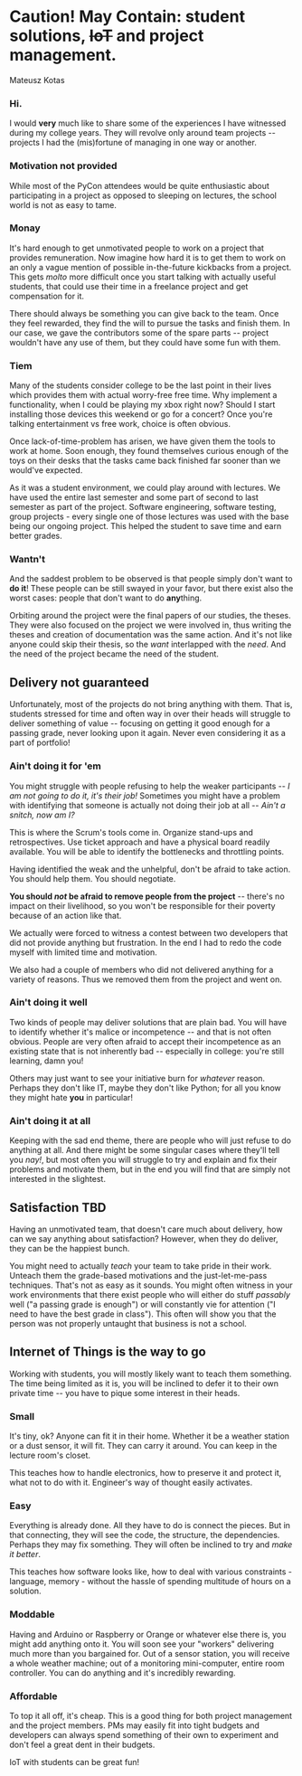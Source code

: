 # Caution! May Contain: student solutions, ~~IoT~~ and project management.

Mateusz Kotas

### Hi.

I would **very** much like to share some of the experiences I have witnessed during my college years. They will revolve only around team projects -- projects I had the (mis)fortune of managing in one way or another.

### Motivation not provided

While most of the PyCon attendees would be quite enthusiastic about participating in a project as opposed to sleeping on lectures, the school world is not as easy to tame.

### Monay

It's hard enough to get unmotivated people to work on a project that provides remuneration. Now imagine how hard it is to get them to work on an only a vague mention of possible in-the-future kickbacks from a project. This gets _molto_ more difficult once you start talking with actually useful students, that could use their time in a freelance project and get compensation for it.

There should always be something you can give back to the team. Once they feel rewarded, they find the will to pursue the tasks and finish them. In our case, we gave the contributors some of the spare parts -- project wouldn't have any use of them, but they could have some fun with them.

### Tiem

Many of the students consider college to be the last point in their lives which provides them with actual worry-free free time. Why implement a functionality, when I could be playing my xbox right now? Should I start installing those devices this weekend or go for a concert? Once you're talking entertainment vs free work, choice is often obvious.

Once lack-of-time-problem has arisen, we have given them the tools to work at home. Soon enough, they found themselves curious enough of the toys on their desks that the tasks came back finished far sooner than we would've expected.

As it was a student environment, we could play around with lectures. We have used the entire last semester and some part of second to last semester as part of the project. Software engineering, software testing, group projects - every single one of those lectures was used with the base being our ongoing project. This helped the student to save time and earn better grades.

### Wantn't

And the saddest problem to be observed is that people simply don't want to **do it**! These people can be still swayed in your favor, but there exist also the worst cases: people that don't want to do **any**thing.

Orbiting around the project were the final papers of our studies, the theses. They were also focused on the project we were involved in, thus writing the theses and creation of documentation was the same action. And it's not like anyone could skip their thesis, so the _want_ interlapped with the _need_. And the need of the project became the need of the student.

## Delivery not guaranteed

Unfortunately, most of the projects do not bring anything with them. That is, students stressed for time and often way in over their heads will struggle to deliver something of value -- focusing on getting it good enough for a passing grade, never looking upon it again. Never even considering it as a part of portfolio!

### Ain't doing it for 'em

You might struggle with people refusing to help the weaker participants -- _I am not going to do it, it's their job!_ Sometimes you might have a problem with identifying that someone is actually not doing their job at all -- _Ain't a snitch, now am I?_

This is where the Scrum's tools come in. Organize stand-ups and retrospectives. Use ticket approach and have a physical board readily available. You will be able to identify the bottlenecks and throttling points.

Having identified the weak and the unhelpful, don't be afraid to take action. You should help them. You should negotiate.

**You should _not_ be afraid to remove people from the project** -- there's no impact on their livelihood, so you won't be responsible for their poverty because of an action like that.

We actually were forced to witness a contest between two developers that did not provide anything but frustration. In the end I had to redo the code myself with limited time and motivation.

We also had a couple of members who did not delivered anything for a variety of reasons. Thus we removed them from the project and went on.

### Ain't doing it well

Two kinds of people may deliver solutions that are plain bad. You will have to identify whether it's malice or incompetence -- and that is not often obvious. People are very often afraid to accept their incompetence as an existing state that is not inherently bad -- especially in college: you're still learning, damn you!

Others may just want to see your initiative burn for _whatever_ reason. Perhaps they don't like IT, maybe they don't like Python; for all you know they might hate **you** in particular!

### Ain't doing it at all

Keeping with the sad end theme, there are people who will just refuse to do anything at all. And there might be some singular cases where they'll tell you _nay!_, but most often you will struggle to try and explain and fix their problems and motivate them, but in the end you will find that are simply not interested in the slightest.

## Satisfaction TBD

Having an unmotivated team, that doesn't care much about delivery, how can we say anything about satisfaction? However, when they do deliver, they can be the happiest bunch.

You might need to actually _teach_ your team to take pride in their work. Unteach them the grade-based motivations and the just-let-me-pass techniques. That's not as easy as it sounds. You might often witness in your work environments that there exist people who will either do stuff _passably_ well ("a passing grade is enough") or will constantly vie for attention ("I need to have the best grade in class"). This often will show you that the person was not properly untaught that business is not a school.

## Internet of Things is the way to go

Working with students, you will mostly likely want to teach them something. The time being limited as it is, you will be inclined to defer it to their own private time -- you have to pique some interest in their heads.

### Small

It's tiny, ok? Anyone can fit it in their home. Whether it be a weather station or a dust sensor, it will fit. They can carry it around. You can keep in the lecture room's closet.

This teaches how to handle electronics, how to preserve it and protect it, what not to do with it. Engineer's way of thought easily activates.

### Easy

Everything is already done. All they have to do is connect the pieces. But in that connecting, they will see the code, the structure, the dependencies. Perhaps they may fix something. They will often be inclined to try and _make it better_.

This teaches how software looks like, how to deal with various constraints - language, memory - without the hassle of spending multitude of hours on a solution.

### Moddable

Having and Arduino or Raspberry or Orange or whatever else there is, you might add anything onto it. You will soon see your "workers" delivering much more than you bargained for. Out of a sensor station, you will receive a whole weather machine; out of a monitoring mini-computer, entire room controller. You can do anything and it's incredibly rewarding.

### Affordable

To top it all off, it's cheap. This is a good thing for both project management and the project members. PMs may easily fit into tight budgets and developers can always spend something of their own to experiment and don't feel a great dent in their budgets.

IoT with students can be great fun!
